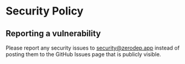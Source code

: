 # Security Policy

## Reporting a vulnerability

Please report any security issues to [security@zerodep.app](mailto:security@zerodep.app) instead of posting them to the GitHub Issues page that is publicly visible.

